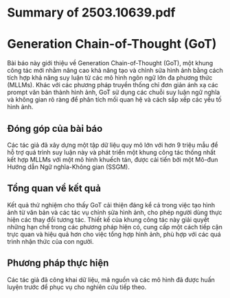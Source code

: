 # Summary of 2503.10639.pdf

# Generation Chain-of-Thought (GoT)

Bài báo này giới thiệu về Generation Chain-of-Thought (GoT), một khung công tác mới nhằm nâng cao khả năng tạo và chỉnh sửa hình ảnh bằng cách tích hợp khả năng suy luận từ các mô hình ngôn ngữ lớn đa phương thức (MLLMs). Khác với các phương pháp truyền thống chỉ đơn giản ánh xạ các prompt văn bản thành hình ảnh, GoT sử dụng các chuỗi suy luận ngữ nghĩa và không gian rõ ràng để phân tích mối quan hệ và cách sắp xếp các yếu tố hình ảnh.

## Đóng góp của bài báo

Các tác giả đã xây dựng một tập dữ liệu quy mô lớn với hơn 9 triệu mẫu để hỗ trợ quá trình suy luận này và phát triển một khung công tác thống nhất kết hợp MLLMs với một mô hình khuếch tán, được cải tiến bởi một Mô-đun Hướng dẫn Ngữ nghĩa-Không gian (SSGM). 

## Tổng quan về kết quả

Kết quả thử nghiệm cho thấy GoT cải thiện đáng kể cả trong việc tạo hình ảnh từ văn bản và các tác vụ chỉnh sửa hình ảnh, cho phép người dùng thực hiện các thay đổi tương tác. Thiết kế của khung công tác này giải quyết những hạn chế trong các phương pháp hiện có, cung cấp một cách tiếp cận trực quan và hiệu quả hơn cho việc tổng hợp hình ảnh, phù hợp với các quá trình nhận thức của con người.

## Phương pháp thực hiện

Các tác giả đã công khai dữ liệu, mã nguồn và các mô hình đã được huấn luyện trước để phục vụ cho nghiên cứu tiếp theo.
